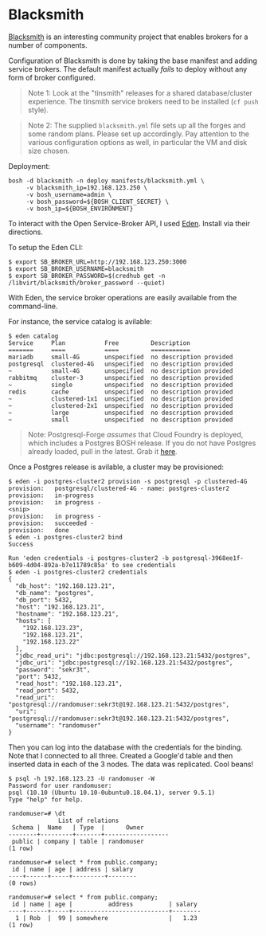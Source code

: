 # Blacksmith 

[Blacksmith](https://github.com/blacksmith-community) is an interesting community project that enables brokers for a number of components.

Configuration of Blacksmith is done by taking the base manifest and adding service brokers. The default manifest actually _fails_ to deploy
without any form of broker configured.

> Note 1: Look at the "tinsmith" releases for a shared database/cluster experience. The tinsmith service brokers need to be installed (`cf push` style).

> Note 2: The supplied `blacksmith.yml` file sets up all the forges and some random plans. Please set up accordingly. Pay attention to the various configuration options as well, in particular the VM and disk size chosen.

Deployment:

```
bosh -d blacksmith -n deploy manifests/blacksmith.yml \
     -v blacksmith_ip=192.168.123.250 \
     -v bosh_username=admin \
     -v bosh_password=${BOSH_CLIENT_SECRET} \
     -v bosh_ip=${BOSH_ENVIRONMENT}
```

To interact with the Open Service-Broker API, I used [Eden](https://github.com/starkandwayne/eden). Install via their directions.

To setup the Eden CLI:

```
$ export SB_BROKER_URL=http://192.168.123.250:3000
$ export SB_BROKER_USERNAME=blacksmith
$ export SB_BROKER_PASSWORD=$(credhub get -n /libvirt/blacksmith/broker_password --quiet)
```

With Eden, the service broker operations are easily available from the command-line.

For instance, the service catalog is avilable:

```
$ eden catalog
Service     Plan           Free         Description
=======     ====           ====         ===========
mariadb     small-4G       unspecified  no description provided
postgresql  clustered-4G   unspecified  no description provided
~           small-4G       unspecified  no description provided
rabbitmq    cluster-3      unspecified  no description provided
~           single         unspecified  no description provided
redis       cache          unspecified  no description provided
~           clustered-1x1  unspecified  no description provided
~           clustered-2x1  unspecified  no description provided
~           large          unspecified  no description provided
~           small          unspecified  no description provided
```

> Note: Postgresql-Forge _assumes_ that Cloud Foundry is deployed, which includes a Postgres BOSH release. If you do not have Postgres already loaded, pull in the latest.  Grab it [here](https://bosh.io/releases/github.com/cloudfoundry/postgres-release?all=1).

Once a Postgres release is avilable, a cluster may be provisioned:

```
$ eden -i postgres-cluster2 provision -s postgresql -p clustered-4G
provision:   postgresql/clustered-4G - name: postgres-cluster2
provision:   in-progress
provision:   in progress - 
<snip>
provision:   in progress - 
provision:   succeeded - 
provision:   done
$ eden -i postgres-cluster2 bind
Success

Run 'eden credentials -i postgres-cluster2 -b postgresql-3968ee1f-b609-4d04-892a-b7e11789c85a' to see credentials
$ eden -i postgres-cluster2 credentials
{
  "db_host": "192.168.123.21",
  "db_name": "postgres",
  "db_port": 5432,
  "host": "192.168.123.21",
  "hostname": "192.168.123.21",
  "hosts": [
    "192.168.123.23",
    "192.168.123.21",
    "192.168.123.22"
  ],
  "jdbc_read_uri": "jdbc:postgresql://192.168.123.21:5432/postgres",
  "jdbc_uri": "jdbc:postgresql://192.168.123.21:5432/postgres",
  "password": "sekr3t",
  "port": 5432,
  "read_host": "192.168.123.21",
  "read_port": 5432,
  "read_uri": "postgresql://randomuser:sekr3t@192.168.123.21:5432/postgres",
  "uri": "postgresql://randomuser:sekr3t@192.168.123.21:5432/postgres",
  "username": "randomuser"
}
```

Then you can log into the database with the credentials for the binding. Note that I connected to all three. Created a Google'd table and then inserted data in each of the 3 nodes. The data was replicated. Cool beans!

```
$ psql -h 192.168.123.23 -U randomuser -W
Password for user randomuser: 
psql (10.10 (Ubuntu 10.10-0ubuntu0.18.04.1), server 9.5.1)
Type "help" for help.

randomuser=# \dt
              List of relations
 Schema |  Name   | Type  |      Owner       
--------+---------+-------+------------------
 public | company | table | randomuser
(1 row)

randomuser=# select * from public.company;
 id | name | age | address | salary 
----+------+-----+---------+--------
(0 rows)

randomuser=# select * from public.company;
 id | name | age |          address          | salary 
----+------+-----+---------------------------+--------
  1 | Rob  |  99 | somewhere                 |   1.23
(1 row)
```
